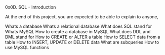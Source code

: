 0x0D. SQL - Introduction

At the end of this project, you are expected to be able to explain to anyone,

Whats a database
Whats a relational database
What does SQL stand for
Whats MySQL
How to create a database in MySQL
What does DDL and DML stand for
How to CREATE or ALTER a table
How to SELECT data from a table
How to INSERT, UPDATE or DELETE data
What are subqueries
How to use MySQL functions
